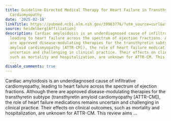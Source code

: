 ```yaml
---
title: Guideline-Directed Medical Therapy for Heart Failure in Transthyretin Amyloid
  Cardiomyopathy
date: '2025-02-18'
linkTitle: https://pubmed.ncbi.nlm.nih.gov/39963776/?utm_source=curl&utm_medium=rss&utm_campaign=pubmed-2&utm_content=1FakS-2QOkCT8HsMOQP1bCRQ4YzyumYOmxmF0moLsQ3dFB1E9V&fc=20220326224207&ff=20250218170842&v=2.18.0.post9+e462414
source: heidelberg[Affiliation]
description: Cardiac amyloidosis is an underdiagnosed cause of infiltrative cardiomyopathy,
  leading to heart failure across the spectrum of ejection fractions. Although there
  are approved disease-modulating therapies for the transthyretin subtype (transthyretin
  amyloid cardiomyopathy [ATTR-CM]), the role of heart failure medications remains
  uncertain and challenging in clinical practice. Their effects on clinical outcomes,
  such as mortality and hospitalization, are unknown for ATTR-CM. This review aims
  ...
disable_comments: true
---
```

Cardiac amyloidosis is an underdiagnosed cause of infiltrative cardiomyopathy, leading to heart failure across the spectrum of ejection fractions. Although there are approved disease-modulating therapies for the transthyretin subtype (transthyretin amyloid cardiomyopathy [ATTR-CM]), the role of heart failure medications remains uncertain and challenging in clinical practice. Their effects on clinical outcomes, such as mortality and hospitalization, are unknown for ATTR-CM. This review aims ...